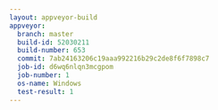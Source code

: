 ```yaml
---
layout: appveyor-build
appveyor:
  branch: master
  build-id: 52030211
  build-number: 653
  commit: 7ab24163206c19aaa992216b29c2de8f6f7898c7
  job-id: d6wq6nlqn3mcgpom
  job-number: 1
  os-name: Windows
  test-result: 1
---
```

